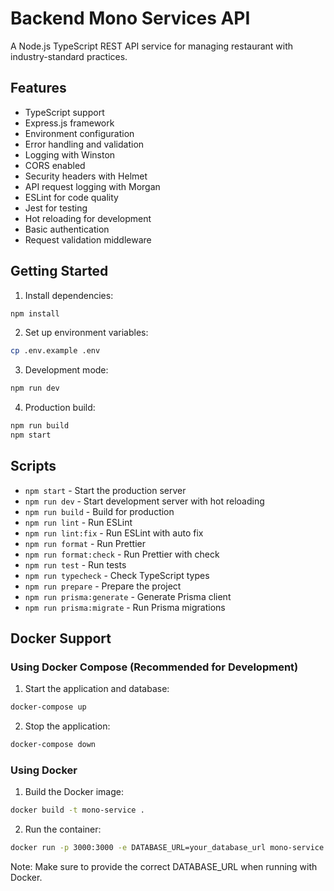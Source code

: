 # Backend Mono Services API

A Node.js TypeScript REST API service for managing restaurant with industry-standard practices.

## Features

- TypeScript support
- Express.js framework
- Environment configuration
- Error handling and validation
- Logging with Winston
- CORS enabled
- Security headers with Helmet
- API request logging with Morgan
- ESLint for code quality
- Jest for testing
- Hot reloading for development
- Basic authentication
- Request validation middleware

## Getting Started

1. Install dependencies:

```bash
npm install
```

2. Set up environment variables:

```bash
cp .env.example .env
```

3. Development mode:

```bash
npm run dev
```

4. Production build:

```bash
npm run build
npm start
```

## Scripts

- `npm start` - Start the production server
- `npm run dev` - Start development server with hot reloading
- `npm run build` - Build for production
- `npm run lint` - Run ESLint
- `npm run lint:fix` - Run ESLint with auto fix
- `npm run format` - Run Prettier
- `npm run format:check` - Run Prettier with check
- `npm run test` - Run tests
- `npm run typecheck` - Check TypeScript types
- `npm run prepare` - Prepare the project
- `npm run prisma:generate` - Generate Prisma client
- `npm run prisma:migrate` - Run Prisma migrations

## Docker Support

### Using Docker Compose (Recommended for Development)

1. Start the application and database:

```bash
docker-compose up
```

2. Stop the application:

```bash
docker-compose down
```

### Using Docker

1. Build the Docker image:

```bash
docker build -t mono-service .
```

2. Run the container:

```bash
docker run -p 3000:3000 -e DATABASE_URL=your_database_url mono-service
```

Note: Make sure to provide the correct DATABASE_URL when running with Docker.
